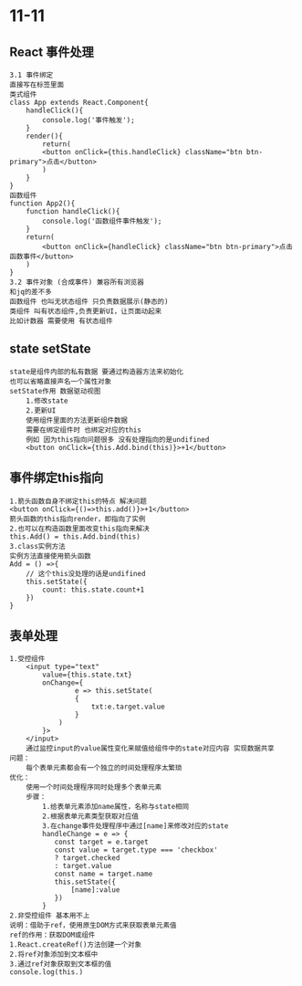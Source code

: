 # 11-11
## React 事件处理
    3.1 事件绑定
    直接写在标签里面
    类式组件
    class App extends React.Component{
        handleClick(){
            console.log('事件触发');
        }
        render(){
            return(
            <button onClick={this.handleClick} className="btn btn-primary">点击</button>
            )
        }
    }
    函数组件
    function App2(){
        function handleClick(){
            console.log('函数组件事件触发');
        }
        return(
            <button onClick={handleClick} className="btn btn-primary">点击函数事件</button>
        )
    }
    3.2 事件对象 (合成事件) 兼容所有浏览器
    和jq的差不多
    函数组件 也叫无状态组件 只负责数据展示(静态的)
    类组件 叫有状态组件,负责更新UI，让页面动起来
    比如计数器 需要使用 有状态组件

## state setState
    state是组件内部的私有数据 要通过构造器方法来初始化
    也可以省略直接声名一个属性对象
    setState作用 数据驱动视图
        1.修改state
        2.更新UI
        使用组件里面的方法更新组件数据
        需要在绑定组件时 也绑定对应的this
        例如 因为this指向问题很多 没有处理指向的是undifined
        <button onClick={this.Add.bind(this)}>+1</button>
        
## 事件绑定this指向
    1.箭头函数自身不绑定this的特点 解决问题
    <button onClick={()=>this.add()}>+1</button>
    箭头函数的this指向render，即指向了实例
    2.也可以在构造函数里面改变this指向来解决
    this.Add() = this.Add.bind(this)
    3.class实例方法
    实例方法直接使用箭头函数
    Add = () =>{
        // 这个this没处理的话是undifined
        this.setState({
            count: this.state.count+1
        })
    }
## 表单处理
    1.受控组件
        <input type="text" 
            value={this.state.txt} 
            onChange={ 
                    e => this.setState(
                    {
                        txt:e.target.value
                    }
                )
            }>
        </input>
        通过监控input的value属性变化来赋值给组件中的state对应内容 实现数据共享
    问题：
        每个表单元素都会有一个独立的时间处理程序太繁琐
    优化：
        使用一个时间处理程序同时处理多个表单元素
        步骤：
            1.给表单元素添加name属性，名称与state相同
            2.根据表单元素类型获取对应值
            3.在change事件处理程序中通过[name]来修改对应的state
            handleChange = e => {
               const target = e.target
               const value = target.type === 'checkbox'
               ? target.checked
               : target.value
               const name = target.name
               this.setState({
                   [name]:value
               })
            }
    2.非受控组件 基本用不上
    说明：借助于ref，使用原生DOM方式来获取表单元素值
    ref的作用：获取DOM或组件
    1.React.createRef()方法创建一个对象
    2.将ref对象添加到文本框中
    3.通过ref对象获取到文本框的值
    console.log(this.)
